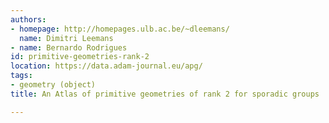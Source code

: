 ```yaml
---
authors:
- homepage: http://homepages.ulb.ac.be/~dleemans/
  name: Dimitri Leemans
- name: Bernardo Rodrigues
id: primitive-geometries-rank-2
location: https://data.adam-journal.eu/apg/
tags:
- geometry (object)
title: An Atlas of primitive geometries of rank 2 for sporadic groups

---
```


